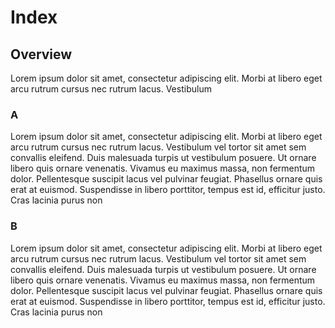 # Index 

## Overview
Lorem ipsum dolor sit amet, consectetur adipiscing elit. Morbi at libero eget arcu rutrum cursus nec rutrum lacus. Vestibulum

### A
Lorem ipsum dolor sit amet, consectetur adipiscing elit. Morbi at libero eget arcu rutrum cursus nec rutrum lacus. Vestibulum vel tortor sit amet sem convallis eleifend. Duis malesuada turpis ut vestibulum posuere. Ut ornare libero quis ornare venenatis. Vivamus eu maximus massa, non fermentum dolor. Pellentesque suscipit lacus vel pulvinar feugiat. Phasellus ornare quis erat at euismod. Suspendisse in libero porttitor, tempus est id, efficitur justo. Cras lacinia purus non 

### B
Lorem ipsum dolor sit amet, consectetur adipiscing elit. Morbi at libero eget arcu rutrum cursus nec rutrum lacus. Vestibulum vel tortor sit amet sem convallis eleifend. Duis malesuada turpis ut vestibulum posuere. Ut ornare libero quis ornare venenatis. Vivamus eu maximus massa, non fermentum dolor. Pellentesque suscipit lacus vel pulvinar feugiat. Phasellus ornare quis erat at euismod. Suspendisse in libero porttitor, tempus est id, efficitur justo. Cras lacinia purus non 

